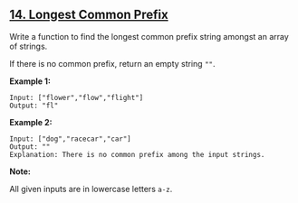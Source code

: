 ## [14. Longest Common Prefix](https://leetcode.com/problems/longest-common-prefix/)

Write a function to find the longest common prefix string amongst an array of strings.

If there is no common prefix, return an empty string `""`.

**Example 1:**
```$xslt
Input: ["flower","flow","flight"]
Output: "fl"
```

**Example 2:**
```$xslt
Input: ["dog","racecar","car"]
Output: ""
Explanation: There is no common prefix among the input strings.
```

**Note:**

All given inputs are in lowercase letters `a-z`.